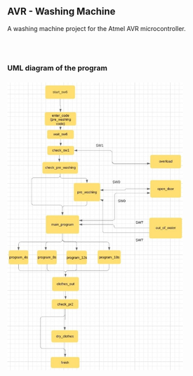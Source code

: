 ## AVR - Washing Machine 

A washing machine project for the Atmel AVR microcontroller.

<br>
<br>

<h3>UML diagram of the program <h3>
<p align="left">
  <img src ="washing_machine.png" width = "400" title="photo">  
</p>
